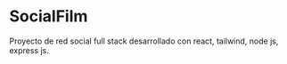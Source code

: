 # SocialFilm

Proyecto de red social full stack desarrollado con react, tailwind, node js, express js.
